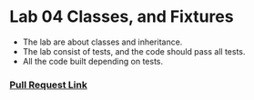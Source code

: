 # Lab 04 Classes, and Fixtures
  - The lab are about classes and inheritance.
  - The lab consist of tests, and the code should pass all tests.
  - All the code built depending on tests.
  

### [Pull Request Link](https://github.com/noureddein/pythonic-garage-band/pull/1)